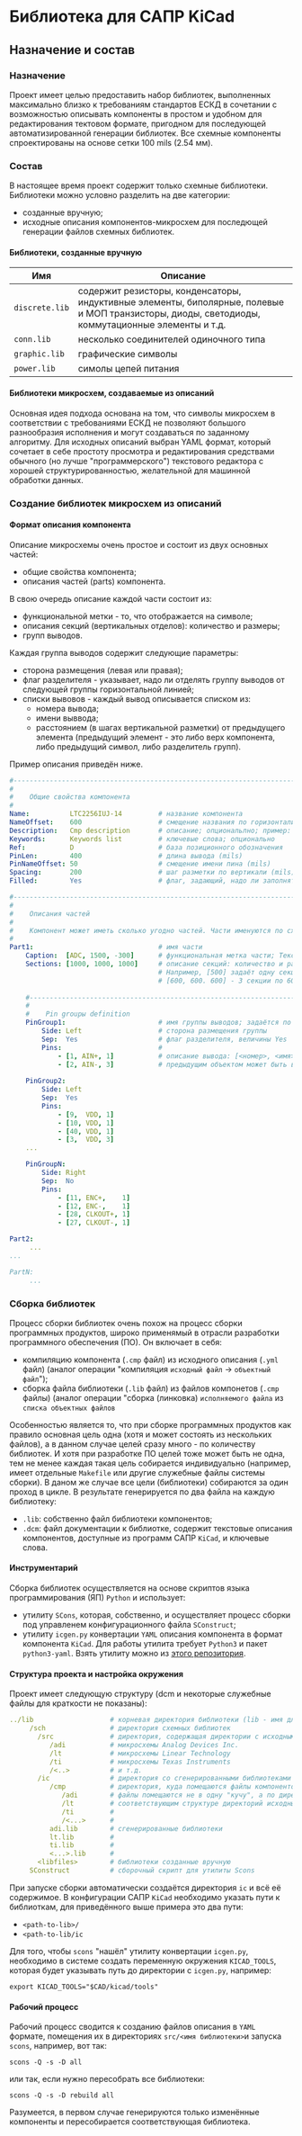 # Библиотека для САПР KiCad

## Назначение и состав

### Назначение

Проект имеет целью предоставить набор библиотек, выполненных максимально близко к требованиям стандартов ЕСКД в сочетании с возможностью описывать компоненты в простом и удобном для редактирования тектовом формате, пригодном для последующей автоматизированной генерации библиотек. Все схемные компоненты спроектированы на основе сетки 100 mils (2.54 мм).

### Состав

В настоящее время проект содержит только схемные библиотеки. Библиотеки можно условно разделить на две категории:

* созданные вручную;
* исходные описания компонентов-микросхем для последющей генерации файлов схемных библиотек.
 
#### Библиотеки, созданные вручную

| Имя | Описание |
|----------|-------------|
| `discrete.lib`| содержит резисторы, конденсаторы, индуктивные элементы, биполярные, полевые и МОП транзисторы, диоды, светодиоды, коммутационные элементы и т.д. |
| `conn.lib`    | несколько соединителей одиночного типа |
| `graphic.lib` | графические символы |
| `power.lib`   | симолы цепей питания |



#### Библиотеки микросхем, создаваемые из описаний

Основная идея подхода основана на том, что символы микросхем в соответствии с требованиями ЕСКД не позволяют большого разнообразия исполнения и могут создаваться по заданному алгоритму. Для исходных описаний выбран YAML формат, который сочетает в себе простоту просмотра и редактирования средствами обычного (но лучше "программерского") текстового редактора с хорошей структурированностью, желательной для машинной обработки данных. 

### Создание библиотек микросхем из описаний

#### Формат описания компонента

Описание микросхемы очень простое и состоит из двух основных частей:

* общие свойства компонента;
* описания частей (parts) компонента.

В свою очередь описание каждой части состоит из:

* функциональной метки - то, что отображается на символе;
* описания секций (вертикальных отделов): количество и размеры;
* групп выводов.
 
Каждая группа выводов содержит следующие параметры:

* сторона размещения (левая или правая);
* флаг разделителя - указывает, надо ли отделять группу выводов от следующей группы горизонтальной линией;
* списки вывовов - каждый вывод описывается списком из:
  * номера вывода;
  * имени выввода;
  * расстоянием (в шагах вертикальной разметки) от предыдущего элемента (предыдущий элемент - это либо верх компонента, либо предыдущий символ, либо разделитель групп).

Пример описания приведён ниже.

```YAML
#-------------------------------------------------------------------------------
#
#    Общие свойства компонента
#
Name:          LTC2256IUJ-14         # название компонента
NameOffset:    600                   # смещение названия по горизонтали (mils); опционально, значение по умолчанию: 1000
Description:   Cmp description       # описание; опциональлно; пример: High-speed low-power 14-bit ADC
Keywords:      Keywords list         # ключевые слова; опционально
Ref:           D                     # база позиционного обозначения
PinLen:        400                   # длина вывода (mils)
PinNameOffset: 50                    # смещение имени пина (mils)
Spacing:       200                   # шаг разметки по вертикали (mils)
Filled:        Yes                   # флаг, задающий, надо ли заполнять компонент цветом, значенияs: Yes | No

#-------------------------------------------------------------------------------
#
#    Описания частей
#
#    Компонент может иметь сколько угодно частей. Части именуются по схеме PartN, где N - целые числа, начиная с 1
#
Part1:                               # имя части
    Caption:  [ADC, 1500, -300]      # функциональная метка части; Текст и координаты размещения
    Sections: [1000, 1000, 1000]     # описание секций: количество и размеры (ширина). Секций может быть 1, 2 или 3. 
                                     # Например, [500] задаёт одну секцию шириной 500 mil, 
                                     # [600, 600. 600] - 3 секции по 600 mil и т.д.
                   
    #---------------------------------------------------------------------------
    #
    #    Pin groupы definition
    PinGroup1:                       # имя группы выводов; задаётся по схеме PinGroupN, где N - целые числа
        Side: Left                   # сторона размещения группы
        Sep:  Yes                    # флаг разделителя, величины Yes | No
        Pins:                        #
            - [1, AIN+, 1]           # описание вывода: [<номер>, <имя>, <расстояние от предыдущего объекта>]
            - [2, AIN-, 3]           # предыдущим объектом может быть верх части, вывод или разделитель
                                                         
    PinGroup2:
        Side: Left
        Sep:  Yes
        Pins:
            - [9,  VDD, 1]
            - [10, VDD, 1]
            - [40, VDD, 1]
            - [3,  VDD, 3]
    ...

    PinGroupN:
        Side: Right
        Sep:  No
        Pins:
            - [11, ENC+,    1]
            - [12, ENC-,    1]
            - [28, CLKOUT+, 1]
            - [27, CLKOUT-, 1]

Part2:
     ...
...

PartN:
     ...
````
### Сборка библиотек

Процесс сборки библиотек очень похож на процесс сборки программных продуктов, широко применямый в отрасли разработки программного обеспечения (ПО). Он включает в себя:
 
* компиляцию компонента (`.cmp` файл) из исходного описания (`.yml` файл) (аналог операции "компиляция `исходный файл` -> `объектный файл`");
* сборка файла библиотеки (`.lib` файл) из файлов компонетов (`.cmp` файлы) (аналог операции "сборка (линковка) `исполняемого файла` из `списка объектных файлов`
 
Особенностью является то, что при сборке программных продуктов как правило основная цель одна (хотя и может состоять из нескольких файлов), а в данном случае целей сразу много - по количеству библиотек. И хотя при разработке ПО целей тоже может быть не одна, тем не менее каждая такая цель собирается индивидуально (например, имеет отдельные `Makefile` или другие служебные файлы системы сборки). В даном же случае все цели (библиотеки) собираются за один проход в цикле. В результате генерируется по два файла на каждую библиотеку: 

* `.lib`: собственно файл библиотеки компонентов;
* `.dcm`: файл документации к библиотке, содержит текстовые описания компонентов, доступные из программ САПР `KiCad`, и ключевые слова.
 
#### Инструментарий

Сборка библиотек осуществляется на основе скриптов языка программирования (ЯП) `Python` и использует:

* утилиту `SCons`, которая, собственно, и осуществляет процесс сборки под управленем конфигурационного файла `SConstruct`;
* утилиту `icgen.py` конвертации `YAML` описания компонента в формат компонента `KiCad`. Для работы утилита требует `Python3` и пакет `python3-yaml`. Взять утилиту можно из [этого репозитория](https://github.com/harryzhurov/kicad-lib-gen/tree/develop).

#### Структура проекта и настройка окружения

Проект имеет следующую структуру (dcm и некоторые служебные файлы для краткости не показаны):

```YAML
../lib                   # корневая директория библиотеки (lib - имя для примера, имя может быть любым
     /sch                # директория схемных библиотек
       /src              # директория, содержащая директории с исходными описаниями компонентов
          /adi           # микросхемы Analog Devices Inc.
          /lt            # микросхемы Linear Technology
          /ti            # микросхемы Texas Instruments
          /<..>          # и т.д.
       /ic               # директория со сгенерированными библиотеками
          /cmp           # директория, куда помещаются файлы компонентов; 
             /adi        # файлы помещаются не в одну "кучу", а по директориям,
             /lt         # соответствующим структуре директорий исходных описаний
             /ti         #
             /<...>      #
          adi.lib        # сгенерированные библиотеки
          lt.lib         #
          ti.lib         #
          <...>.lib      #
       <libfiles>        # библиотеки созданные вручную
     SConstruct          # сборочный скрипт для утилиты Scons
```

При запуске сборки автоматически создаётся директория `ic` и всё её содержимое. В конфигурации САПР `KiCad` необходимо указать пути к библиоткам, для приведённого выше примера это два пути:

* `<path-to-lib>/`
* `<path-to-lib/ic`

Для того, чтобы `scons` "нашёл" утилиту конвертации `icgen.py`, необходимо в системе создать переменную окружения `KICAD_TOOLS`, которая будет указывать путь до директории с `icgen.py`, например: 

`export KICAD_TOOLS="$CAD/kicad/tools"`

#### Рабочий процесс

Рабочий процесс сводится к созданию файлов описания в `YAML` формате, помещения их в директориях `src/<имя библиотеки>`и запуска `scons`, например, вот так:

`scons -Q -s -D all`

или так, если нужно пересобрать все библиотеки:

`scons -Q -s -D rebuild all`

Разумеется, в первом случае генерируются только изменённые компоненты и пересобирается соответствующая библиотека.









